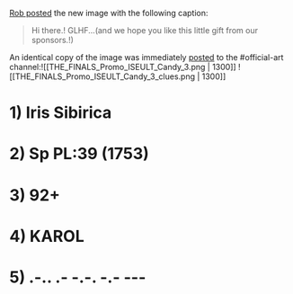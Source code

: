 [Rob posted](https://discord.com/channels/1008696016318513243/1011929497139953744/1039297503524302878) the new image with the following caption:
> Hi there.! 
> GLHF...(and we hope you like this little gift from our sponsors.!)

An identical copy of the image was immediately [posted](https://discord.com/channels/1008696016318513243/1031539174743998526/1039297544716550244) to the \#official-art channel:![[THE_FINALS_Promo_ISEULT_Candy_3.png | 1300]]
 ![[THE_FINALS_Promo_ISEULT_Candy_3_clues.png | 1300]]
# 1) Iris Sibirica

# 2) Sp PL:39 (1753)

# 3) 92+

# 4) KAROL

# 5) .-.. .- -.-. -.- ---